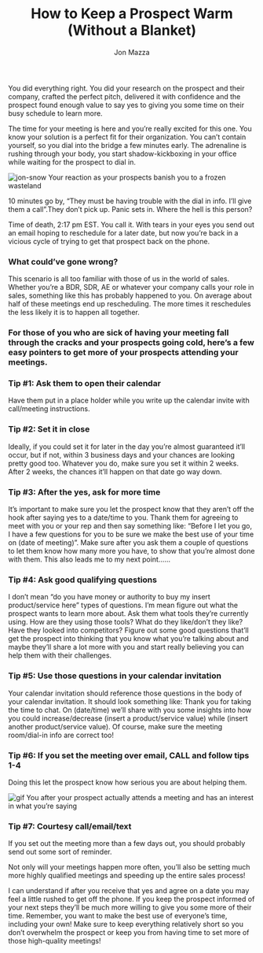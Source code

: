 ﻿---
title: How to Keep a Prospect Warm (Without a Blanket)
description: You did it!. That C-level prospect you’ve been calling and emailing everyday for the past 3 weeks finally picked up the phone and agreed to a meeting two weeks from now
coverImage: img/blanket.jpg
publishDate: May 31, 2018

author: Jon Mazza
authorProfile: Jon Mazza is a Business Development Specialist at Technology Business Research. He is changing the way people perceive sales by thinking outside the box when it comes to prospecting
authorImage: 
---

You did everything right. You did your research on the prospect and their company, crafted the perfect pitch, delivered it with confidence and the prospect found enough value to say yes to giving you some time on their busy schedule to learn more.

The time for your meeting is here and you’re really excited for this one. You know your solution is a perfect fit for their organization. You can’t contain yourself, so you dial into the bridge a few minutes early. The adrenaline is rushing through your body, you start shadow-kickboxing in your office while waiting for the prospect to dial in.

![jon-snow](/img/jon-snow.jpg) Your reaction as your prospects banish you to a frozen wasteland

10 minutes go by, “They must be having trouble with the dial in info. I’ll give them a call”.They don’t pick up. Panic sets in. Where the hell is this person?

Time of death, 2:17 pm EST. You call it. With tears in your eyes you send out an email hoping to reschedule for a later date, but now you’re back in a vicious cycle of trying to get that prospect back on the phone.

### What could’ve gone wrong?

This scenario is all too familiar with those of us in the world of sales. Whether you’re a BDR, SDR, AE or whatever your company calls your role in sales, something like this has probably happened to you. On average about half of these meetings end up rescheduling. The more times it reschedules the less likely it is to happen all together.

### For those of you who are sick of having your meeting fall through the cracks and your prospects going cold, here’s a few easy pointers to get more of your prospects attending your meetings.

### Tip #1: Ask them to open their calendar

Have them put in a place holder while you write up the calendar invite with call/meeting instructions.

### Tip #2: Set it in close

Ideally, if you could set it for later in the day you’re almost guaranteed it’ll occur, but if not, within 3 business days and your chances are looking pretty good too. Whatever you do, make sure you set it within 2 weeks. After 2 weeks, the chances it’ll happen on that date go way down.

### Tip #3: After the yes, ask for more time

It’s important to make sure you let the prospect know that they aren’t off the hook after saying yes to a date/time to you. Thank them for agreeing to meet with you or your rep and then say something like: “Before I let you go, I have a few questions for you to be sure we make the best use of your time on (date of meeting)”. Make sure after you ask them a couple of questions to let them know how many more you have, to show that you’re almost done with them. This also leads me to my next point……

### Tip #4: Ask good qualifying questions

I don’t mean “do you have money or authority to buy my insert product/service here” types of questions. I’m mean figure out what the prospect wants to learn more about. Ask them what tools they’re currently using. How are they using those tools? What do they like/don’t they like? Have they looked into competitors? Figure out some good questions that’ll get the prospect into thinking that you know what you’re talking about and maybe they’ll share a lot more with you and start really believing you can help them with their challenges.

### Tip #5: Use those questions in your calendar invitation

Your calendar invitation should reference those questions in the body of your calendar invitation. It should look something like: Thank you for taking the time to chat. On (date/time) we’ll share with you some insights into how you could increase/decrease (insert a product/service value) while (insert another product/service value). Of course, make sure the meeting room/dial-in info are correct too!

### Tip #6: If you set the meeting over email, CALL and follow tips 1-4

Doing this let the prospect know how serious you are about helping them.

![gif](/img/giphy-eat-breakfast.gif) You after your prospect actually attends a meeting and has an interest in what you’re saying

### Tip #7: Courtesy call/email/text

If you set out the meeting more than a few days out, you should probably send out some sort of reminder.

Not only will your meetings happen more often, you’ll also be setting much more highly qualified meetings and speeding up the entire sales process!

I can understand if after you receive that yes and agree on a date you may feel a little rushed to get off the phone. If you keep the prospect informed of your next steps they’ll be much more willing to give you some more of their time. Remember, you want to make the best use of everyone’s time, including your own! Make sure to keep everything relatively short so you don’t overwhelm the prospect or keep you from having time to set more of those high-quality meetings!
